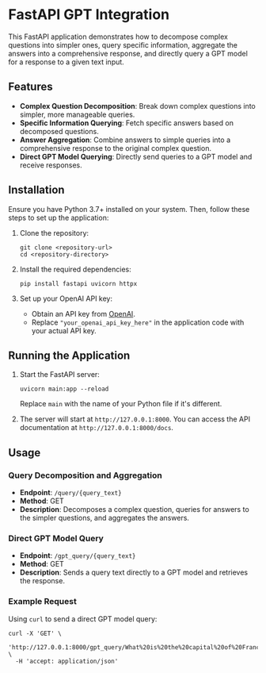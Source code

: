 # FastAPI GPT Integration

This FastAPI application demonstrates how to decompose complex questions into simpler ones, query specific information, aggregate the answers into a comprehensive response, and directly query a GPT model for a response to a given text input.

## Features

- **Complex Question Decomposition**: Break down complex questions into simpler, more manageable queries.
- **Specific Information Querying**: Fetch specific answers based on decomposed questions.
- **Answer Aggregation**: Combine answers to simple queries into a comprehensive response to the original complex question.
- **Direct GPT Model Querying**: Directly send queries to a GPT model and receive responses.

## Installation

Ensure you have Python 3.7+ installed on your system. Then, follow these steps to set up the application:

1. Clone the repository:
   ```
   git clone <repository-url>
   cd <repository-directory>
   ```

2. Install the required dependencies:
   ```
   pip install fastapi uvicorn httpx
   ```

3. Set up your OpenAI API key:
   - Obtain an API key from [OpenAI](https://openai.com/).
   - Replace `"your_openai_api_key_here"` in the application code with your actual API key.

## Running the Application

1. Start the FastAPI server:
   ```
   uvicorn main:app --reload
   ```
   Replace `main` with the name of your Python file if it's different.

2. The server will start at `http://127.0.0.1:8000`. You can access the API documentation at `http://127.0.0.1:8000/docs`.

## Usage

### Query Decomposition and Aggregation

- **Endpoint**: `/query/{query_text}`
- **Method**: GET
- **Description**: Decomposes a complex question, queries for answers to the simpler questions, and aggregates the answers.

### Direct GPT Model Query

- **Endpoint**: `/gpt_query/{query_text}`
- **Method**: GET
- **Description**: Sends a query text directly to a GPT model and retrieves the response.

### Example Request

Using `curl` to send a direct GPT model query:

```
curl -X 'GET' \
  'http://127.0.0.1:8000/gpt_query/What%20is%20the%20capital%20of%20France?' \
  -H 'accept: application/json'
```
